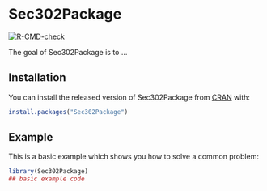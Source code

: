 
# Sec302Package

<!-- badges: start -->
[![R-CMD-check](https://github.com/amakinney/Stat302Package/workflows/R-CMD-check/badge.svg)](https://github.com/amakinney/Stat302Package/actions)
<!-- badges: end -->

The goal of Sec302Package is to ...

## Installation

You can install the released version of Sec302Package from [CRAN](https://CRAN.R-project.org) with:

``` r
install.packages("Sec302Package")
```

## Example

This is a basic example which shows you how to solve a common problem:

``` r
library(Sec302Package)
## basic example code
```

